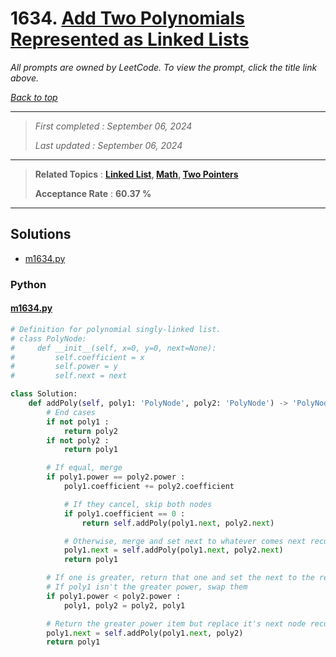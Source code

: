 # 1634. [Add Two Polynomials Represented as Linked Lists](<https://leetcode.com/problems/add-two-polynomials-represented-as-linked-lists>)

*All prompts are owned by LeetCode. To view the prompt, click the title link above.*

*[Back to top](<../README.md>)*

------

> *First completed : September 06, 2024*
>
> *Last updated : September 06, 2024*

------

> **Related Topics** : **[Linked List](<by_topic/Linked List.md>), [Math](<by_topic/Math.md>), [Two Pointers](<by_topic/Two Pointers.md>)**
>
> **Acceptance Rate** : **60.37 %**

------

## Solutions

- [m1634.py](<../my-submissions/m1634.py>)
### Python
#### [m1634.py](<../my-submissions/m1634.py>)
```Python
# Definition for polynomial singly-linked list.
# class PolyNode:
#     def __init__(self, x=0, y=0, next=None):
#         self.coefficient = x
#         self.power = y
#         self.next = next

class Solution:
    def addPoly(self, poly1: 'PolyNode', poly2: 'PolyNode') -> 'PolyNode':
        # End cases
        if not poly1 :
            return poly2
        if not poly2 :
            return poly1

        # If equal, merge
        if poly1.power == poly2.power :
            poly1.coefficient += poly2.coefficient

            # If they cancel, skip both nodes
            if poly1.coefficient == 0 :
                return self.addPoly(poly1.next, poly2.next)

            # Otherwise, merge and set next to whatever comes next recursively
            poly1.next = self.addPoly(poly1.next, poly2.next)
            return poly1

        # If one is greater, return that one and set the next to the recursion
        # If poly1 isn't the greater power, swap them
        if poly1.power < poly2.power :
            poly1, poly2 = poly2, poly1

        # Return the greater power item but replace it's next node recursively
        poly1.next = self.addPoly(poly1.next, poly2)
        return poly1

```

